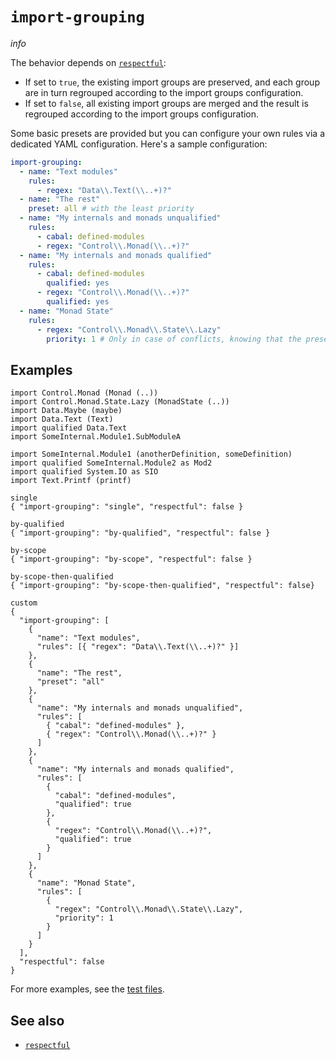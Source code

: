 # `import-grouping`

$info$

The behavior depends on [`respectful`](/config/respectful):

- If set to `true`, the existing import groups are preserved, and each group are in turn regrouped according to the import groups configuration.
- If set to `false`, all existing import groups are merged and the result is regrouped according to the import groups configuration.

Some basic presets are provided but you can configure your own rules via a dedicated YAML configuration. Here's a sample configuration:

```yaml
import-grouping:
  - name: "Text modules"
    rules:
      - regex: "Data\\.Text(\\..+)?"
  - name: "The rest"
    preset: all # with the least priority
  - name: "My internals and monads unqualified"
    rules:
      - cabal: defined-modules
      - regex: "Control\\.Monad(\\..+)?"
  - name: "My internals and monads qualified"
    rules:
      - cabal: defined-modules
        qualified: yes
      - regex: "Control\\.Monad(\\..+)?"
        qualified: yes
  - name: "Monad State"
    rules:
      - regex: "Control\\.Monad\\.State\\.Lazy"
        priority: 1 # Only in case of conflicts, knowing that the presets have the least priority so this should be rare
```

## Examples

```fourmolu-example-input
import Control.Monad (Monad (..))
import Control.Monad.State.Lazy (MonadState (..))
import Data.Maybe (maybe)
import Data.Text (Text)
import qualified Data.Text
import SomeInternal.Module1.SubModuleA

import SomeInternal.Module1 (anotherDefinition, someDefinition)
import qualified SomeInternal.Module2 as Mod2
import qualified System.IO as SIO
import Text.Printf (printf)
```

```fourmolu-example-tab
single
{ "import-grouping": "single", "respectful": false }
```

```fourmolu-example-tab
by-qualified
{ "import-grouping": "by-qualified", "respectful": false }
```

```fourmolu-example-tab
by-scope
{ "import-grouping": "by-scope", "respectful": false }
```

```fourmolu-example-tab
by-scope-then-qualified
{ "import-grouping": "by-scope-then-qualified", "respectful": false}
```

```fourmolu-example-tab
custom
{
  "import-grouping": [
    {
      "name": "Text modules",
      "rules": [{ "regex": "Data\\.Text(\\..+)?" }]
    },
    {
      "name": "The rest",
      "preset": "all"
    },
    {
      "name": "My internals and monads unqualified",
      "rules": [
        { "cabal": "defined-modules" },
        { "regex": "Control\\.Monad(\\..+)?" }
      ]
    },
    {
      "name": "My internals and monads qualified",
      "rules": [
        {
          "cabal": "defined-modules",
          "qualified": true
        },
        {
          "regex": "Control\\.Monad(\\..+)?",
          "qualified": true
        }
      ]
    },
    {
      "name": "Monad State",
      "rules": [
        {
          "regex": "Control\\.Monad\\.State\\.Lazy",
          "priority": 1
        }
      ]
    }
  ],
  "respectful": false
}
```

For more examples, see the [test files](https://github.com/fourmolu/fourmolu/tree/main/data/fourmolu/import-grouping).

## See also

- [`respectful`](/config/respectful)
